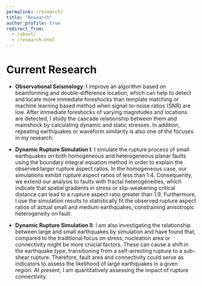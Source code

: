 ```yaml
---
permalink: /research/
title: "Research"
author_profile: true
redirect_from: 
  - /about/
  - /research.html
---
```


Current Research
======

* **Observational Seismology**: I improve an algorithm based on beamforming and double-difference location, which can help to detect and locate more immediate foreshocks than template matching or machine learning based method when signal-to-noise ratios (SNR) are low. After immediate foreshocks of varying magnitudes and locations are detected, I study the cascade relationship between them and mainshock by calculating dynamic and static stresses. In addition, repeating earthquakes or waveform similarity is also one of the focuses in my research.

* **Dynamic Rupture Simulation I**: I simulate the rupture process of small earthquakes on both homogeneous and heterogeneous planar faults using the boundary integral equation method in order to explain the observed larger rupture aspect ratios. In the homogeneous case, our simulations exhibit rupture aspect ratios of less than 1.4. Consequently, we extend our analysis to faults with fractal heterogeneities, which indicate that spatial gradients in stress or slip-weakening critical distance can lead to a rupture aspect ratio greater than 1.9. Furthermore, I use the simulation results to statistically fit the observed rupture aspect ratios of actual small and medium earthquakes, constraining anisotropic heterogeneity on fault.

* **Dynamic Rupture Simulation II**: I am also investigating the relationship between large and small earthquakes by simulation and have found that, compared to the traditional focus on stress, nucleation area or connectivity might be more crucial factors. These can cause a shift in the earthquake type, transitioning from a self-arresting rupture to a sub-shear rupture. Therefore, fault area and connectivity could serve as indicators to assess the likelihood of large earthquakes in a given region. At present, I am quantitatively assessing the impact of rupture connectivity.
